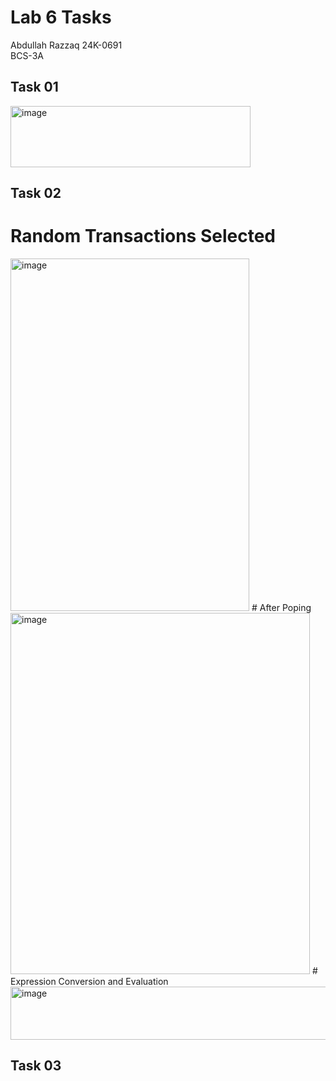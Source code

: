 # Lab 6 Tasks
Abdullah Razzaq 
24K-0691  
BCS-3A  

## Task 01
<img width="384" height="98" alt="image" src="https://github.com/user-attachments/assets/50becf0e-ba7a-48ff-ade9-83664a92b14e" />

## Task 02
# Random Transactions Selected
<img width="382" height="564" alt="image" src="https://github.com/user-attachments/assets/24165c2a-6c31-4f33-9919-578449de66bf" />
# After Poping
<img width="479" height="578" alt="image" src="https://github.com/user-attachments/assets/687c52a3-395f-4b57-8520-bc776cd15e63" />
# Expression Conversion and Evaluation
<img width="516" height="85" alt="image" src="https://github.com/user-attachments/assets/5c2c1c3d-ebac-4f5e-9cf0-e4506941b66d" />

## Task 03
